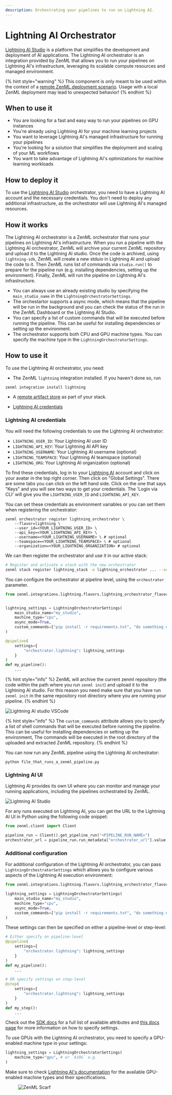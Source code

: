```yaml
---
description: Orchestrating your pipelines to run on Lightning AI.
---
```



# Lightning AI Orchestrator

[Lightning AI Studio](https://lightning.ai/) is a platform that simplifies the development and deployment of AI applications. The Lightning AI orchestrator is an integration provided by ZenML that allows you to run your pipelines on Lightning AI's infrastructure, leveraging its scalable compute resources and managed environment.


{% hint style="warning" %}
This component is only meant to be used within the context of a [remote ZenML deployment scenario](../../getting-started/deploying-zenml/README.md). Usage with a local ZenML deployment may lead to unexpected behavior!
{% endhint %}


## When to use it

* You are looking for a fast and easy way to run your pipelines on GPU instances
* You're already using Lightning AI for your machine learning projects
* You want to leverage Lightning AI's managed infrastructure for running your pipelines
* You're looking for a solution that simplifies the deployment and scaling of your ML workflows
* You want to take advantage of Lightning AI's optimizations for machine learning workloads

## How to deploy it

To use the [Lightning AI Studio](https://lightning.ai/) orchestrator, you need to have a Lightning AI account and the necessary credentials. You don't need to deploy any additional infrastructure, as the orchestrator will use Lightning AI's managed resources.

## How it works

The Lightning AI orchestrator is a ZenML orchestrator that runs your pipelines on Lightning AI's infrastructure. When you run a pipeline with the Lightning AI orchestrator, ZenML will archive your current ZenML repository and upload it to the Lightning AI studio. Once the code is archived, using `lightning-sdk`, ZenML will create a new stduio in Lightning AI and upload the code to it. Then ZenML runs list of commands via `studio.run()` to prepare for the pipeline run (e.g. installing dependencies, setting up the environment). Finally, ZenML will run the pipeline on Lightning AI's infrastructure.

* You can always use an already existing studio by specifying the `main_studio_name` in the `LightningOrchestratorSettings`.
* The orchestartor supports a async mode, which means that the pipeline will be run in the background and you can check the status of the run in the ZenML Dashboard or the Lightning AI Studio.
* You can specify a list of custom commands that will be executed before running the pipeline. This can be useful for installing dependencies or setting up the environment.
* The orchestrator supports both CPU and GPU machine types. You can specify the machine type in the `LightningOrchestratorSettings`.

## How to use it

To use the Lightning AI orchestrator, you need:

*   The ZenML `lightning` integration installed. If you haven't done so, run

```shell
zenml integration install lightning
```

* A [remote artifact store](../artifact-stores/artifact-stores.md) as part of your stack.

* [Lightning AI credentials](#lightning-ai-credentials)

### Lightning AI credentials

You will need the following credentials to use the Lightning AI orchestrator:

* `LIGHTNING_USER_ID`: Your Lightning AI user ID
* `LIGHTNING_API_KEY`: Your Lightning AI API key
* `LIGHTNING_USERNAME`: Your Lightning AI username (optional)
* `LIGHTNING_TEAMSPACE`: Your Lightning AI teamspace (optional)
* `LIGHTNING_ORG`: Your Lightning AI organization (optional)

To find these credentials, log in to your [Lightning AI](https://lightning.ai/)
account and click on your avatar in the top right corner. Then click on "Global
Settings". There are some tabs you can click on the left hand side. Click on the
one that says "Keys" and you will see two ways to get your credentials. The
'Login via CLI' will give you the `LIGHTNING_USER_ID` and `LIGHTNING_API_KEY`.

You can set these credentials as environment variables or you can set them
when registering the orchestrator:

```shell
zenml orchestrator register lightning_orchestrator \
    --flavor=lightning \
    --user_id=<YOUR_LIGHTNING_USER_ID> \
    --api_key=<YOUR_LIGHTNING_API_KEY> \
    --username=<YOUR_LIGHTNING_USERNAME> \ # optional
    --teamspace=<YOUR_LIGHTNING_TEAMSPACE> \ # optional
    --organization=<YOUR_LIGHTNING_ORGANIZATION> # optional
```

We can then register the orchestrator and use it in our active stack:

```bash
# Register and activate a stack with the new orchestrator
zenml stack register lightning_stack -o lightning_orchestrator ... --set
```

You can configure the orchestrator at pipeline level, using the `orchestrator` parameter.

```python
from zenml.integrations.lightning.flavors.lightning_orchestrator_flavor import LightningOrchestratorSettings


lightning_settings = LightningOrchestratorSettings(
    main_studio_name="my_studio",
    machine_type="cpu",
    async_mode=True,
    custom_commands=["pip install -r requirements.txt", "do something else"]
)

@pipeline(
    settings={
        "orchestrator.lightning": lightning_settings
    }
)
def my_pipeline():
    ...
```


{% hint style="info" %}
ZenML will archive the current zenml repository (the code within the path where
you run `zenml init`) and upload it to the Lightning AI studio. For this reason
you need make sure that you have run `zenml init` in the same repository root directory where
you are running your pipeline.
{% endhint %}

![Lightning AI studio VSCode](../../.gitbook/assets/lightning_studio_vscode.png)

{% hint style="info" %}
The `custom_commands` attribute allows you to specify a list of shell commands that will be executed before running the pipeline. This can be useful for installing dependencies or setting up the environment, The commands will be executed in the root directory of the uploaded and extracted ZenML repository.
{% endhint %}


You can now run any ZenML pipeline using the Lightning AI orchestrator:

```shell
python file_that_runs_a_zenml_pipeline.py
```

### Lightning AI UI

Lightning AI provides its own UI where you can monitor and manage your running applications, including the pipelines orchestrated by ZenML.

![Lightning AI Studio](../../.gitbook/assets/lightning_studio_ui.png)

For any runs executed on Lightning AI, you can get the URL to the Lightning AI UI in Python using the following code snippet:

```python
from zenml.client import Client

pipeline_run = Client().get_pipeline_run("<PIPELINE_RUN_NAME>")
orchestrator_url = pipeline_run.run_metadata["orchestrator_url"].value
```

### Additional configuration

For additional configuration of the Lightning AI orchestrator, you can pass `LightningOrchestratorSettings` which allows you to configure various aspects of the Lightning AI execution environment:

```python
from zenml.integrations.lightning.flavors.lightning_orchestrator_flavor import LightningOrchestratorSettings

lightning_settings = LightningOrchestratorSettings(
    main_studio_name="my_studio",
    machine_type="cpu",
    async_mode=True,
    custom_commands=["pip install -r requirements.txt", "do something else"]
)
```

These settings can then be specified on either a pipeline-level or step-level:

```python
# Either specify on pipeline-level
@pipeline(
    settings={
        "orchestrator.lightning": lightning_settings
    }
)
def my_pipeline():
    ...

# OR specify settings on step-level
@step(
    settings={
        "orchestrator.lightning": lightning_settings
    }
)
def my_step():
    ...
```

Check out the [SDK docs](https://sdkdocs.zenml.io/latest/integration_code_docs/integrations-lightning/#zenml.integrations.lightning.flavors.lightning_orchestrator_flavor.LightningOrchestratorSettings) for a full list of available attributes and [this docs page](../../how-to/use-configuration-files/runtime-configuration.md) for more information on how to specify settings.


To use GPUs with the Lightning AI orchestrator, you need to specify a GPU-enabled machine type in your settings:

```python
lightning_settings = LightningOrchestratorSettings(
    machine_type="gpu", # or `A10G` e.g.
)
```

Make sure to check [Lightning AI's documentation](https://lightning.ai/docs/overview/studios/change-gpus) for the available GPU-enabled machine types and their specifications.

<figure><img src="https://static.scarf.sh/a.png?x-pxid=f0b4f458-0a54-4fcd-aa95-d5ee424815bc" alt="ZenML Scarf"><figcaption></figcaption></figure>
